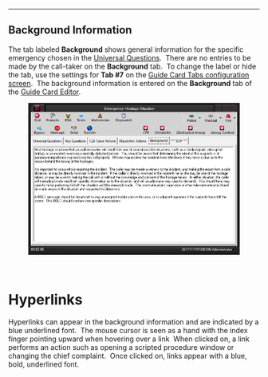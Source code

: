   ----------------------------
  **Background Information**
  ----------------------------

The tab labeled **Background** shows general information for the
specific emergency chosen in the [Universal
Questions](General%20Questions.htm).  There are no entries to be made by
the call-taker on the **Background** tab.  To change the label or hide
the tab, use the settings for **Tab #7** on the [Guide Card Tabs
configuration screen](Guide%20Card%20Tabs%20Settings.htm).  The
background information is entered on the **Background** tab of the
[Guide Card Editor](Guide%20Card%20Editor.htm).

<figure><img src=".gitbook/assets/Background Information_files/image001.png" alt=""><figcaption></figcaption></figure> 

 

# Hyperlinks

Hyperlinks can appear in the background information and are indicated by
a blue underlined font.  The mouse cursor is seen as a hand with the
index finger pointing upward when hovering over a link  When clicked on,
a link performs an action such as opening a scripted procedure window or
changing the chief complaint.  Once clicked on, links appear with a
blue, bold, underlined font.
